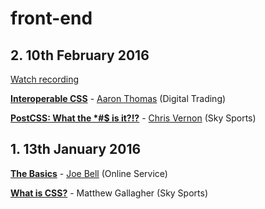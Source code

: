 # front-end

## 2. 10th February 2016

[Watch recording](https://www.youtube.com/watch?v=oQpGIeW9xcI)

**[Interoperable CSS](https://github.com/sky-uk/leeds-front-end/tree/master/1.%20The%20Basics/The%20Basics)** - [Aaron Thomas](https://github.com/aaronthomas) (Digital Trading)

**[PostCSS: What the *#$ is it?!?](https://github.com/sky-uk/leeds-front-end/tree/master/1.%20The%20Basics/What%20is%20CSS%3F)** - [Chris Vernon](https://github.com/welikeideas) (Sky Sports)


## 1. 13th January 2016

**[The Basics](https://github.com/sky-uk/leeds-front-end/tree/master/1.%20The%20Basics/The%20Basics)** - [Joe Bell](https://github.com/joebell93) (Online Service)

**[What is CSS?](https://github.com/sky-uk/leeds-front-end/tree/master/1.%20The%20Basics/What%20is%20CSS%3F)** - Matthew Gallagher (Sky Sports)
